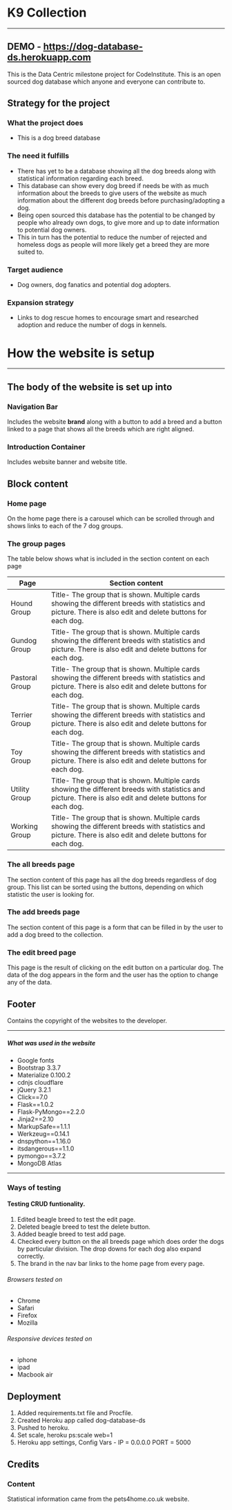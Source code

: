 # **K9 Collection**
---

## DEMO - https://dog-database-ds.herokuapp.com

This is the Data Centric milestone project for CodeInstitute.
This is an open sourced dog database which anyone and everyone can contribute to.





## Strategy for the project
### What the project does
* This is a dog breed database

### The need it fulfills
* There has yet to be a database showing all the dog breeds along with statistical information regarding each breed.
* This database can show every dog breed if needs be with as much information about the breeds to give users of the website as much information about the different dog breeds before purchasing/adopting a dog.
* Being open sourced this database has the potential to be changed by people who already own dogs, to give more and up to date information to potential dog owners.
* This in turn has the potential to reduce the number of rejected and homeless dogs as people will more likely get a breed they are more suited to.

### Target audience
* Dog owners, dog fanatics and potential dog adopters.

### Expansion strategy
* Links to dog rescue homes to encourage smart and researched adoption and reduce the number of dogs in kennels.


# How the website is setup
---
## The body of the website is set up into

### Navigation Bar

Includes the website __brand__ along with a button to add a breed and a button linked to a page that shows all the breeds which are right aligned. 

### Introduction Container

Includes website banner and website title.

## Block content

### Home page

On the home page there is a carousel which can be scrolled through and shows links to each of the 7 dog groups.

### The group pages

The table below shows what is included in the section content on each page 

|Page         |  Section content|
|-------------|-----------------|
|Hound Group  |Title- The group that is shown. Multiple cards showing the different breeds with statistics and picture. There is also edit and delete buttons for each dog.|
|Gundog Group |Title- The group that is shown. Multiple cards showing the different breeds with statistics and picture. There is also edit and delete buttons for each dog.|
|Pastoral Group|Title- The group that is shown. Multiple cards showing the different breeds with statistics and picture. There is also edit and delete buttons for each dog.|
|Terrier Group|Title- The group that is shown. Multiple cards showing the different breeds with statistics and picture. There is also edit and delete buttons for each dog.|
|Toy Group    |Title- The group that is shown. Multiple cards showing the different breeds with statistics and picture. There is also edit and delete buttons for each dog.|
|Utility Group|Title- The group that is shown. Multiple cards showing the different breeds with statistics and picture. There is also edit and delete buttons for each dog.|
|Working Group|Title- The group that is shown. Multiple cards showing the different breeds with statistics and picture. There is also edit and delete buttons for each dog.|

### The all breeds page

The section content of this page has all the dog breeds regardless of dog group.
This list can be sorted using the buttons, depending on which statistic the user is looking for.

### The add breeds page

The section content of this page is a form that can be filled in by the user to add a dog breed to the collection.

### The edit breed page

This page is the result of clicking on the edit button on a particular dog. The data of the dog appears in the form and the user has the option to change any of the data.


## Footer

Contains the copyright of the websites to the developer.


---

##### What was used in the website

* Google fonts
* Bootstrap 3.3.7
* Materialize 0.100.2
* cdnjs cloudflare
* jQuery 3.2.1
* Click==7.0
* Flask==1.0.2
* Flask-PyMongo==2.2.0
* Jinja2==2.10
* MarkupSafe==1.1.1
* Werkzeug==0.14.1
* dnspython==1.16.0
* itsdangerous==1.1.0
* pymongo==3.7.2
* MongoDB Atlas

---

### Ways of testing

#### Testing CRUD funtionality.
1. Edited beagle breed to test the edit page.
2. Deleted beagle breed to test the delete button.
3. Added beagle breed to test add page.
4. Checked every button on the all breeds page which does order the dogs by particular division. The drop downs for each dog also expand correctly.
5. The brand in the nav bar links to the home page from every page.

###### Browsers tested on

* Chrome
* Safari
* Firefox
* Mozilla

###### Responsive devices tested on
* iphone
* ipad
* Macbook air


## Deployment
1. Added requirements.txt file and Procfile.
2. Created Heroku app called dog-database-ds
3. Pushed to heroku.
4. Set scale, heroku ps:scale web=1
5. Heroku app settings, Config Vars - IP = 0.0.0.0 PORT = 5000

## Credits

### Content

Statistical information came from the pets4home.co.uk website.
